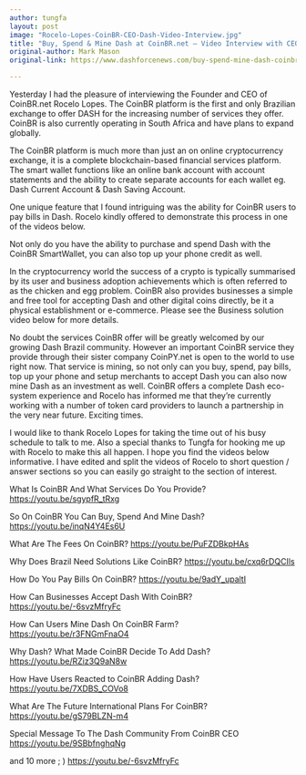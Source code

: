 ```yaml
---
author: tungfa
layout: post
image: "Rocelo-Lopes-CoinBR-CEO-Dash-Video-Interview.jpg"
title: "Buy, Spend & Mine Dash at CoinBR.net – Video Interview with CEO Rocelo Lopes"
original-author: Mark Mason
original-link: https://www.dashforcenews.com/buy-spend-mine-dash-coinbr-net-video-interview-ceo-rocelo-lopes/

---
```


Yesterday I had the pleasure of interviewing the Founder and CEO of CoinBR.net Rocelo Lopes. The CoinBR platform is the first and only Brazilian exchange to offer DASH for the increasing number of services they offer. CoinBR is also currently operating in South Africa and have plans to expand globally.

The CoinBR platform is much more than just an on online cryptocurrency exchange, it is a complete blockchain-based financial services platform. The smart wallet functions like an online bank account with account statements and the ability to create separate accounts for each wallet eg. Dash Current Account & Dash Saving Account.

One unique feature that I found intriguing was the ability for CoinBR users to pay bills in Dash. Rocelo kindly offered to demonstrate this process in one of the videos below.

Not only do you have the ability to purchase and spend Dash with the CoinBR SmartWallet, you can also top up your phone credit as well.

In the cryptocurrency world the success of a crypto is typically summarised by its user and business adoption achievements which is often referred to as the chicken and egg problem. CoinBR also provides businesses a simple and free tool for accepting Dash and other digital coins directly, be it a physical establishment or e-commerce. Please see the Business solution video below for more details.

No doubt the services CoinBR offer will be greatly welcomed by our growing Dash Brazil community. However an important CoinBR service they provide through their sister company CoinPY.net is open to the world to use right now. That service is mining, so not only can you buy, spend, pay bills, top up your phone and setup merchants to accept Dash you can also now mine Dash as an investment as well. CoinBR offers a complete Dash eco-system experience and Rocelo has informed me that they’re currently working with a number of token card providers to launch a partnership in the very near future. Exciting times.

I would like to thank Rocelo Lopes for taking the time out of his busy schedule to talk to me. Also a special thanks to Tungfa for hooking me up with Rocelo to make this all happen. I hope you find the videos below informative. I have edited and split the videos of Rocelo to short question / answer sections so you can easily go straight to the section of interest.

What Is CoinBR And What Services Do You Provide?
https://youtu.be/sgypfR_tRxg

So On CoinBR You Can Buy, Spend And Mine Dash?
https://youtu.be/inqN4Y4Es6U

What Are The Fees On CoinBR?
https://youtu.be/PuFZDBkpHAs

Why Does Brazil Need Solutions Like CoinBR?
https://youtu.be/cxq6rDQCIls

How Do You Pay Bills On CoinBR?
https://youtu.be/9adY_upaltI

How Can Businesses Accept Dash With CoinBR?
https://youtu.be/-6svzMfryFc

How Can Users Mine Dash On CoinBR Farm?
https://youtu.be/r3FNGmFnaO4

Why Dash? What Made CoinBR Decide To Add Dash?
https://youtu.be/RZiz3Q9aN8w

How Have Users Reacted to CoinBR Adding Dash?
https://youtu.be/7XDBS_COVo8

What Are The Future International Plans For CoinBR?
https://youtu.be/gS79BLZN-m4

Special Message To The Dash Community From CoinBR CEO
https://youtu.be/9SBbfnghqNg

and 10 more ; )
https://youtu.be/-6svzMfryFc

